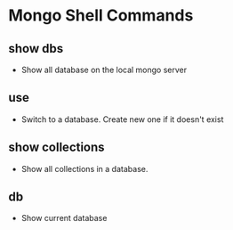 # Mongo Shell Commands

## show dbs
   - Show all database on the local mongo server

## use <db name>
   - Switch to a database. Create new one if it doesn't exist

## show collections
   - Show all collections in a database.

## db
   - Show current database